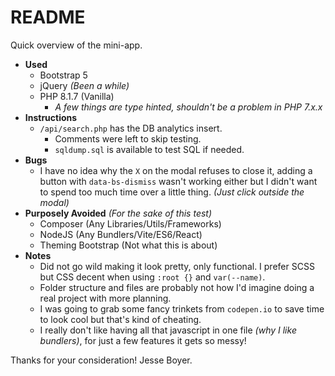 # README

Quick overview of the mini-app.

- **Used**
  - Bootstrap 5
  - jQuery _(Been a while)_
  - PHP 8.1.7 (Vanilla)
    - _A few things are type hinted, shouldn't be a problem in PHP 7.x.x_
- **Instructions**
  - `/api/search.php` has the DB analytics insert.
    - Comments were left to skip testing.
    - `sqldump.sql` is available to test SQL if needed.
- **Bugs**
  - I have no idea why the `X` on the modal refuses to close it, adding a button with `data-bs-dismiss` wasn't working either but I didn't want to spend too much time over a little thing. _(Just click outside the modal)_
- **Purposely Avoided** _(For the sake of this test)_
  - Composer (Any Libraries/Utils/Frameworks)
  - NodeJS (Any Bundlers/Vite/ES6/React)
  - Theming Bootstrap (Not what this is about)
- **Notes**
  - Did not go wild making it look pretty, only functional. I prefer SCSS but CSS decent when using `:root {}` and `var(--name)`.
  - Folder structure and files are probably not how I'd imagine doing a real project with more planning.
  - I was going to grab some fancy trinkets from `codepen.io` to save time to look cool but that's kind of cheating.
  - I really don't like having all that javascript in one file _(why I like bundlers)_, for just a few features it gets so messy!

Thanks for your consideration!
Jesse Boyer.



